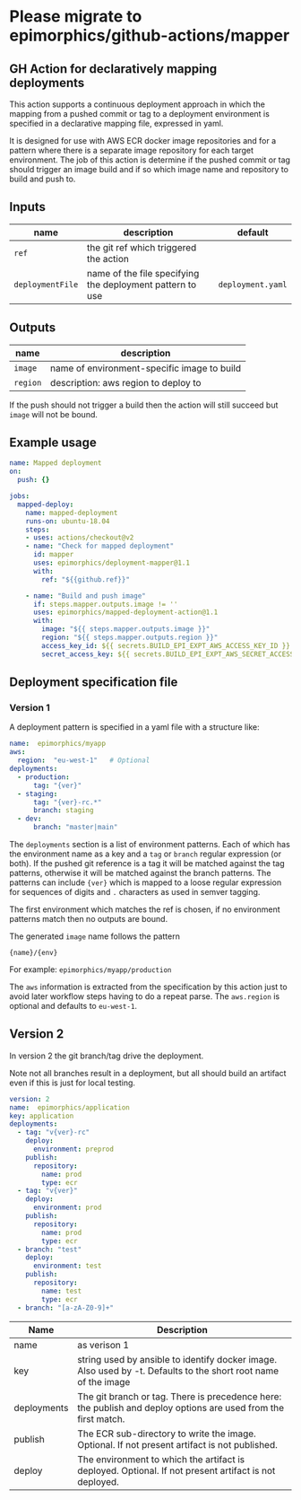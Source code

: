 # Please migrate to epimorphics/github-actions/mapper

## GH Action for declaratively mapping deployments

This action supports a continuous deployment approach in which the mapping from a pushed commit or tag to a deployment environment is specified in a declarative mapping file, expressed in yaml.

It is designed for use with AWS ECR docker image repositories and for a pattern where there is a separate image repository for each target environment. The job of this action is determine if the pushed commit or tag should trigger an image build and if so which image name and repository to build and push to.

## Inputs

| name | description | default |
|---|---|---|
| `ref` | the git ref which triggered the action | |
| `deploymentFile` | name of the file specifying the deployment pattern to use | `deployment.yaml` |

## Outputs

| name | description |
|---|---|
| `image` | name of environment-specific image to build |
| `region` | description: aws region to deploy to |

If the push should not trigger a build then the action will still succeed but `image` will not be bound.

## Example usage

```yaml
name: Mapped deployment
on:
  push: {}

jobs:
  mapped-deploy:
    name: mapped-deployment
    runs-on: ubuntu-18.04
    steps:
    - uses: actions/checkout@v2
    - name: "Check for mapped deployment"
      id: mapper
      uses: epimorphics/deployment-mapper@1.1
      with:
        ref: "${{github.ref}}"

    - name: "Build and push image"
      if: steps.mapper.outputs.image != ''
      uses: epimorphics/mapped-deployment-action@1.1
      with:
        image: "${{ steps.mapper.outputs.image }}"
        region: "${{ steps.mapper.outputs.region }}"
        access_key_id: ${{ secrets.BUILD_EPI_EXPT_AWS_ACCESS_KEY_ID }}
        secret_access_key: ${{ secrets.BUILD_EPI_EXPT_AWS_SECRET_ACCESS_KEY }}

```

## Deployment specification file

### Version 1

A deployment pattern is specified in a yaml file with a structure like:

```yaml
name:  epimorphics/myapp
aws:
  region:  "eu-west-1"   # Optional
deployments:
  - production:
      tag: "{ver}"
  - staging:
      tag: "{ver}-rc.*"
      branch: staging
  - dev:
      branch: "master|main"
```

The `deployments` section is a list of environment patterns. Each of which has the environment name as a key and a `tag` or `branch` regular expression (or both). If the pushed git reference is a tag it will be matched against the tag patterns, otherwise it will be matched against the branch patterns. The patterns can include `{ver}` which is mapped to a loose regular expression for sequences of digits and `.` characters as used in semver tagging.

The first environment which matches the ref is chosen, if no environment patterns match then no outputs are bound.

The generated `image` name follows the pattern

    {name}/{env}

For example: `epimorphics/myapp/production`

The `aws` information is extracted from the specification by this action just to avoid later workflow steps having to do a repeat parse. The `aws.region` is optional and defaults to `eu-west-1`.


## Version 2

In version 2 the git branch/tag drive the deployment.

Note not all branches result in a deployment, but all should build an artifact even if this is just for local testing.

```yaml
version: 2
name:  epimorphics/application
key: application 
deployments:
  - tag: "v{ver}-rc"
    deploy:
      environment: preprod
    publish:
      repository:
        name: prod
        type: ecr 
  - tag: "v{ver}"
    deploy:
      environment: prod
    publish:
      repository:
        name: prod
        type: ecr 
  - branch: "test"
    deploy:
      environment: test
    publish:
      repository:
        name: test
        type: ecr 
  - branch: "[a-zA-Z0-9]+" 
```
| Name | Description |
|--|--|
|name| as verison 1|
|key| string used by ansible to identify docker image. Also used by -t. Defaults to the short root name of the image |
|deployments| The git branch or tag. There is precedence here: the publish and deploy options are used from the first match. |
|publish| The ECR sub-directory to write the image. Optional. If not present artifact is not published. |
|deploy| The environment to which the artifact is deployed. Optional. If not present artifact is not deployed. |


